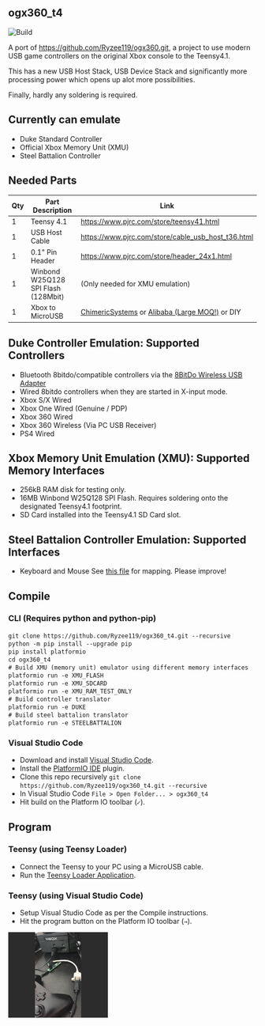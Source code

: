 ## ogx360_t4
![Build](https://github.com/Ryzee119/ogx360_t4/workflows/Build/badge.svg)

A port of https://github.com/Ryzee119/ogx360.git, a project to use modern USB game controllers on the original Xbox console to the Teensy4.1.  

This has a new USB Host Stack, USB Device Stack and significantly more processing power which opens up alot more possibilities.

Finally, hardly any soldering is required.

## Currently can emulate
- Duke Standard Controller
- Official Xbox Memory Unit (XMU)
- Steel Battalion Controller

## Needed Parts
| Qty | Part Description | Link |
|--|--|--|
| 1 | Teensy 4.1 | https://www.pjrc.com/store/teensy41.html |
| 1 | USB Host Cable | https://www.pjrc.com/store/cable_usb_host_t36.html |
| 1 | 0.1" Pin Header | https://www.pjrc.com/store/header_24x1.html |
| 1 | Winbond W25Q128 SPI Flash (128Mbit) | (Only needed for XMU emulation) |
| 1 | Xbox to MicroUSB | [ChimericSystems](https://chimericsystems.com/products/micro-usb-to-xbox-cable) or [Alibaba (Large MOQ!)](https://www.alibaba.com/product-detail/for-XBOX-MicroUSB-Cable-for-Xbox_62222784495.html) or DIY |

## Duke Controller Emulation: Supported Controllers
- Bluetooth 8bitdo/compatible controllers via the [8BitDo Wireless USB Adapter](https://www.8bitdo.com/wireless-usb-adapter/)
- Wired 8bitdo controllers when they are started in X-input mode.
- Xbox S/X Wired
- Xbox One Wired (Genuine / PDP)
- Xbox 360 Wired
- Xbox 360 Wireless (Via PC USB Receiver)
- PS4 Wired

## Xbox Memory Unit Emulation (XMU): Supported Memory Interfaces
- 256kB RAM disk for testing only.
- 16MB Winbond W25Q128 SPI Flash. Requires soldering onto the designated Teensy4.1 footprint.
- SD Card installed into the Teensy4.1 SD Card slot.

## Steel Battalion Controller Emulation: Supported Interfaces
- Keyboard and Mouse See [this file](/src/steelbattalion.cpp) for mapping. Please improve!

## Compile
### CLI (Requires python and python-pip)
```
git clone https://github.com/Ryzee119/ogx360_t4.git --recursive
python -m pip install --upgrade pip
pip install platformio
cd ogx360_t4
# Build XMU (memory unit) emulator using different memory interfaces
platformio run -e XMU_FLASH
platformio run -e XMU_SDCARD
platformio run -e XMU_RAM_TEST_ONLY
# Build controller translator
platformio run -e DUKE
# Build steel battalion translator
platformio run -e STEELBATTALION
```
### Visual Studio Code
* Download and install [Visual Studio Code](https://code.visualstudio.com/).
* Install the [PlatformIO IDE](https://platformio.org/platformio-ide) plugin.
* Clone this repo recursively `git clone https://github.com/Ryzee119/ogx360_t4.git --recursive`
* In Visual Studio Code `File > Open Folder... > ogx360_t4`
* Hit build on the Platform IO toolbar (`✓`).

## Program
### Teensy (using Teensy Loader)
* Connect the Teensy to your PC using a MicroUSB cable.
* Run the [Teensy Loader Application](https://www.pjrc.com/teensy/loader.html).

### Teensy (using Visual Studio Code)
* Setup Visual Studio Code as per the Compile instructions.
* Hit the program button on the Platform IO toolbar (`→`).

<img src="./images/ogx360_t4.jpg" alt="usagephoto" width="40%"/>  

